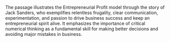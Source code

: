The passage illustrates the Entrepreneurial Profit model through the story of Jack Sanders, who exemplifies relentless frugality, clear communication, experimentation, and passion to drive business success and keep an entrepreneurial spirit alive. It emphasizes the importance of critical numerical thinking as a fundamental skill for making better decisions and avoiding major mistakes in business.

